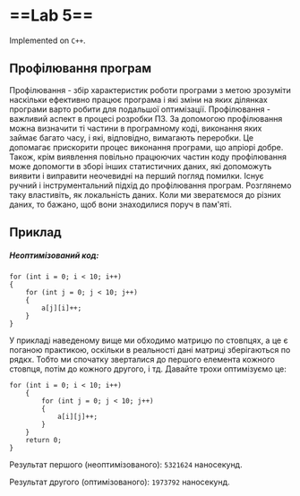 # ==Lab 5==

Implemented on `C++`.

## Профілювання програм

Профілювання - збір характеристик роботи програми з метою зрозуміти наскільки ефективно працює програма і які зміни на яких ділянках програми варто робити для подальшої оптимізації.
Профілювання - важливий аспект в процесі розробки ПЗ. За допомогою профілювання можна визначити ті частини в програмному коді, виконання яких займає багато часу, і які, відповідно, вимагають переробки. Це допомагає прискорити процес виконання програми, що апріорі добре. Також, крім виявлення повільно працюючих частин коду профілювання може допомогти в зборі інших статистичних даних, які допоможуть виявити і виправити неочевидні на перший погляд помилки.  Існує ручний і інструментальний підхід до профілювання програм.
Розглянемо таку властивіть, як локальність даних. Коли ми звератємося до різних даних, то бажано, щоб вони знаходилися поруч в пам'яті.
## Приклад
##### Неоптимізований код:
```
for (int i = 0; i < 10; i++)
{
    for (int j = 0; j < 10; j++)
    {
        a[j][i]++;
    }
}
```
У прикладі наведеному вище ми обходимо матрицю по стовпцях, а це є поганою практикою, оскільки в реальності дані матриці зберігаються по рядкх. Тобто ми спочатку зверталися до першого елемента кожного стовпця, потім до кожного другого, і тд. Давайте трохи оптимізуємо це:
```
for (int i = 0; i < 10; i++)
    {
        for (int j = 0; j < 10; j++)
        {
            a[i][j]++;
        }
    }
    return 0;
}
```

Результат першого (неоптимізованого): `5321624` наносекунд.

Результат другого (оптимізованого): `1973792` наносекунд.

